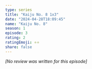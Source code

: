 ```yaml
---
type: series
title: "Kaiju No. 8 1x3"
date: "2024-04-28T18:09:45"
name: "Kaiju No. 8"
season: 1
episode: 3
rating: 2
ratingEmoji: ⭐️⭐️
share: false
---
```


_[No review was written for this episode]_
